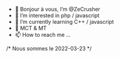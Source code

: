 - 👋 Bonjour à vous, I’m @ZeCrusher
- 👀 I’m interested in php / javascript
- 🌱 I’m currently learning C++ / javascript
- 💞️ MCT & MT
- 📫 How to reach me ... 

/* Nous sommes le 2022-03-23 */
